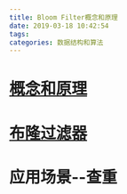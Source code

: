 ```yaml
---
title: Bloom Filter概念和原理
date: 2019-03-18 10:42:54
tags:
categories: 数据结构和算法
---
```


# [概念和原理](https://blog.csdn.net/lvsaixia/article/details/51503231)


# [布隆过滤器](https://blog.csdn.net/lvsaixia/article/details/51503231)

# 应用场景--查重

